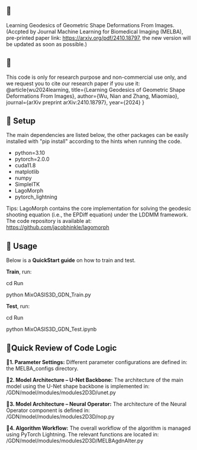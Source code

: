 ## 🧭

Learning Geodesics of Geometric Shape Deformations From Images. (Accpted by Journal Machine Learning for Biomedical Imaging (MELBA), pre-printed paper link: https://arxiv.org/pdf/2410.18797, the new version will be updated as soon as possible.)

## 🧭
This code is only for research purpose and non-commercial use only, and we request you to cite our research paper if you use it:  
@article{wu2024learning,
  title={Learning Geodesics of Geometric Shape Deformations From Images},
  author={Wu, Nian and Zhang, Miaomiao},
  journal={arXiv preprint arXiv:2410.18797},
  year={2024}
}

## 📌 Setup

The main dependencies are listed below, the other packages can be easily installed with "pip install" according to the hints when running the code.

* python=3.10
* pytorch=2.0.0
* cuda11.8
* matplotlib
* numpy
* SimpleITK
* LagoMorph
* pytorch_lightning

Tips:
LagoMorph contains the core implementation for solving the geodesic shooting equation (i.e., the EPDiff equation) under the LDDMM framework.
The code repository is available at: https://github.com/jacobhinkle/lagomorph


## 🚀 Usage

Below is a **QuickStart guide** on how to train and test.

**Train**, run:

cd Run

python MixOASIS3D_GDN_Train.py


**Test**, run:

cd Run

python MixOASIS3D_GDN_Test.ipynb


## 🔬Quick Review of Code Logic

**🔹1. Parameter Settings:**
Different parameter configurations are defined in: the MELBA_configs directory.

**🔹2. Model Architecture – U-Net Backbone:**
The architecture of the main model using the U-Net shape backbone is implemented in: /GDN/model/modules/modules2D3D/unet.py

**🔹3. Model Architecture – Neural Operator:**
The architecture of the Neural Operator component is defined in: /GDN/model/modules/modules2D3D/nop.py

**🔹4. Algorithm Workflow:**
The overall workflow of the algorithm is managed using PyTorch Lightning. The relevant functions are located in: /GDN/model/modules/modules2D3D/MELBAgdnAlter.py
